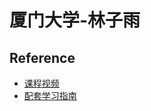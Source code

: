 # 厦门大学-林子雨

## Reference

* [课程视频](http://study.163.com/course/courseMain.htm?courseId=1002887002)
* [配套学习指南](http://dblab.xmu.edu.cn/post/5663/)
